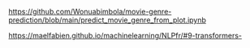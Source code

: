 https://github.com/Wonuabimbola/movie-genre-prediction/blob/main/predict_movie_genre_from_plot.ipynb

https://maelfabien.github.io/machinelearning/NLPfr/#9-transformers-


